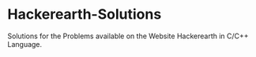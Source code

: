 # Hackerearth-Solutions
Solutions for the Problems available on the Website Hackerearth in C/C++ Language.
